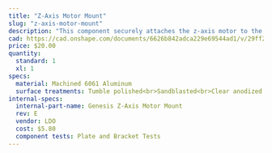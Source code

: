 ```yaml
---
title: "Z-Axis Motor Mount"
slug: "z-axis-motor-mount"
description: "This component securely attaches the z-axis motor to the z-axis extrusion."
cad: https://cad.onshape.com/documents/6626b842adca229e69544ad1/v/29ff27176ad028c3b865f257/e/a43ff9e47d7131b058ec6eb2
price: $20.00
quantity:
  standard: 1
  xl: 1
specs:
  material: Machined 6061 Aluminum
  surface treatments: Tumble polished<br>Sandblasted<br>Clear anodized
internal-specs:
  internal-part-name: Genesis Z-Axis Motor Mount
  rev: E
  vendor: LDO
  cost: $5.80
  component tests: Plate and Bracket Tests
---
```

